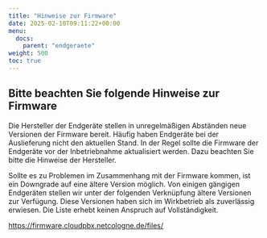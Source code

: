 ```yaml
---
title: "Hinweise zur Firmware"
date: 2025-02-10T09:11:22+00:00
menu:
  docs:
    parent: "endgeraete"
weight: 500
toc: true
---
```


## Bitte beachten Sie folgende Hinweise zur Firmware
Die Hersteller der Endgeräte stellen in unregelmäßigen Abständen neue Versionen der Firmware bereit. Häufig haben Endgeräte bei der Auslieferung nicht den aktuellen Stand. In der Regel sollte die Firmware der  Endgeräte vor der Inbetriebnahme aktualisiert werden. Dazu beachten Sie bitte die Hinweise der Hersteller.

Sollte es zu Problemen im Zusammenhang mit der Firmware kommen, ist ein Downgrade auf eine ältere Version möglich. Von einigen gängigen Endgeräten stellen wir unter der folgenden Verknüpfung ältere Versionen zur Verfügung. Diese Versionen haben sich im Wirkbetrieb als zuverlässig erwiesen. Die Liste erhebt keinen Anspruch auf Vollständigkeit.

https://firmware.cloudpbx.netcologne.de/files/

